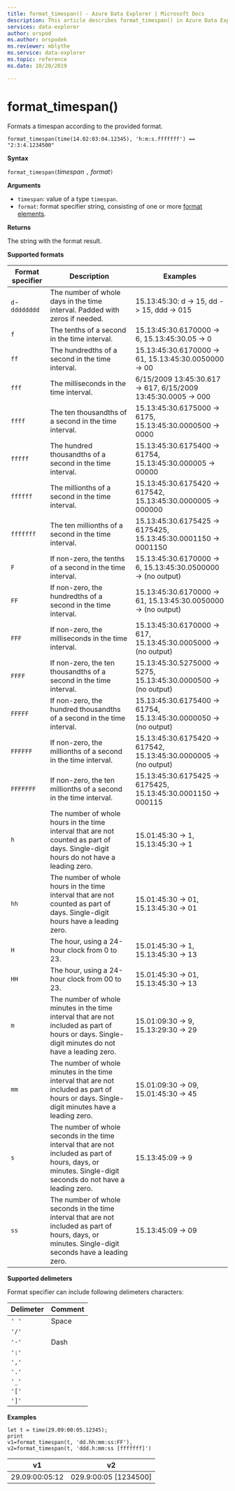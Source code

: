 ```yaml
---
title: format_timespan() - Azure Data Explorer | Microsoft Docs
description: This article describes format_timespan() in Azure Data Explorer.
services: data-explorer
author: orspod
ms.author: orspodek
ms.reviewer: mblythe
ms.service: data-explorer
ms.topic: reference
ms.date: 10/20/2019

---
```

# format_timespan()

Formats a timespan according to the provided format.

```kusto
format_timespan(time(14.02:03:04.12345), 'h:m:s.fffffff') == "2:3:4.1234500"
```

**Syntax**

`format_timespan(`*timespan* `,` *format*`)`

**Arguments**

* `timespan`: value of a type `timespan`.
* `format`: format specifier string, consisting of one or more [format elements](#supported-formats).

**Returns**

The string with the format result.

**Supported formats**

|Format specifier	|Description	|Examples
|---|---|---
|`d`-`dddddddd`	|The number of whole days in the time interval. Padded with zeros if needed.|	15.13:45:30: d -> 15, dd -> 15, ddd -> 015
|`f`	|The tenths of a second in the time interval. |15.13:45:30.6170000 -> 6, 15.13:45:30.05 -> 0
|`ff`	|The hundredths of a second in the time interval. |15.13:45:30.6170000 -> 61, 15.13:45:30.0050000 -> 00
|`fff`	|The milliseconds in the time interval. |6/15/2009 13:45:30.617 -> 617, 6/15/2009 13:45:30.0005 -> 000
|`ffff`	|The ten thousandths of a second in the time interval. |15.13:45:30.6175000 -> 6175, 15.13:45:30.0000500 -> 0000
|`fffff`	|The hundred thousandths of a second in the time interval. |15.13:45:30.6175400 -> 61754, 15.13:45:30.000005 -> 00000
|`ffffff`	|The millionths of a second in the time interval. |15.13:45:30.6175420 -> 617542, 15.13:45:30.0000005 -> 000000
|`fffffff`	|The ten millionths of a second in the time interval. |15.13:45:30.6175425 -> 6175425, 15.13:45:30.0001150 -> 0001150
|`F`	|If non-zero, the tenths of a second in the time interval. |15.13:45:30.6170000 -> 6, 15.13:45:30.0500000 -> (no output)
|`FF`	|If non-zero, the hundredths of a second in the time interval. |15.13:45:30.6170000 -> 61, 15.13:45:30.0050000 -> (no output)
|`FFF`	|If non-zero, the milliseconds in the time interval. |15.13:45:30.6170000 -> 617, 15.13:45:30.0005000 -> (no output)
|`FFFF`	|If non-zero, the ten thousandths of a second in the time interval. |15.13:45:30.5275000 -> 5275, 15.13:45:30.0000500 -> (no output)
|`FFFFF`	|If non-zero, the hundred thousandths of a second in the time interval. |15.13:45:30.6175400 -> 61754, 15.13:45:30.0000050 -> (no output)
|`FFFFFF`	|If non-zero, the millionths of a second in the time interval. |15.13:45:30.6175420 -> 617542, 15.13:45:30.0000005 -> (no output)
|`FFFFFFF`	|If non-zero, the ten millionths of a second in the time interval. |15.13:45:30.6175425 -> 6175425, 15.13:45:30.0001150 -> 000115
|`h`	|The number of whole hours in the time interval that are not counted as part of days. Single-digit hours do not have a leading zero. |15.01:45:30 -> 1, 15.13:45:30 -> 1
|`hh`	|The number of whole hours in the time interval that are not counted as part of days. Single-digit hours have a leading zero. |15.01:45:30 -> 01, 15.13:45:30 -> 01
|`H`	|The hour, using a 24-hour clock from 0 to 23. |15.01:45:30 -> 1, 15.13:45:30 -> 13
|`HH`	|The hour, using a 24-hour clock from 00 to 23. |15.01:45:30 -> 01, 15.13:45:30 -> 13
|`m`	|The number of whole minutes in the time interval that are not included as part of hours or days. Single-digit minutes do not have a leading zero. |15.01:09:30 -> 9, 15.13:29:30 -> 29
|`mm`	|The number of whole minutes in the time interval that are not included as part of hours or days. Single-digit minutes have a leading zero. |15.01:09:30 -> 09, 15.01:45:30 -> 45
|`s`	|The number of whole seconds in the time interval that are not included as part of hours, days, or minutes. Single-digit seconds do not have a leading zero. |15.13:45:09 -> 9
|`ss`	|The number of whole seconds in the time interval that are not included as part of hours, days, or minutes. Single-digit seconds have a leading zero. |15.13:45:09 -> 09

**Supported delimeters**

Format specifier can include following delimeters characters:

|Delimeter|Comment|
|---------|-------|
|`' '`| Space|
|`'/'`||
|`'-'`|Dash|
|`':'`||
|`','`||
|`'.'`||
|`'_'`||
|`'['`||
|`']'`||

**Examples**

```kusto
let t = time(29.09:00:05.12345);
print 
v1=format_timespan(t, 'dd.hh:mm:ss:FF'),
v2=format_timespan(t, 'ddd.h:mm:ss [fffffff]')
```

|v1|v2|
|---|---|
|29.09:00:05:12|029.9:00:05 [1234500]|
